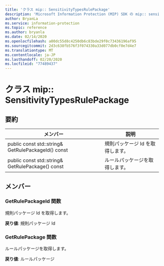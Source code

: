 ```yaml
---
title: 'クラス mip:: SensitivityTypesRulePackage'
description: 'Microsoft Information Protection (MIP) SDK の mip:: sensitivitytypesrulepackage クラスについて説明します。'
author: BryanLa
ms.service: information-protection
ms.topic: reference
ms.author: bryanla
ms.date: 02/14/2020
ms.openlocfilehash: a00dc55d8c4250db6c83bde29f0c73436196af95
ms.sourcegitcommit: 2d3c638fb576f3f074330a33d077db0cf0e7d4e7
ms.translationtype: MT
ms.contentlocale: ja-JP
ms.lasthandoff: 02/20/2020
ms.locfileid: "77489437"
---
```

# <a name="class-mipsensitivitytypesrulepackage"></a>クラス mip:: SensitivityTypesRulePackage 
  
## <a name="summary"></a>要約
 メンバー                        | 説明                                
--------------------------------|---------------------------------------------
public const std::string& GetRulePackageId() const  |  規則パッケージ Id を取得します。
public const std::string& GetRulePackage() const  |  ルールパッケージを取得します。
  
## <a name="members"></a>メンバー
  
### <a name="getrulepackageid-function"></a>GetRulePackageId 関数
規則パッケージ Id を取得します。

  
**戻り値**: 規則パッケージ Id
  
### <a name="getrulepackage-function"></a>GetRulePackage 関数
ルールパッケージを取得します。

  
**戻り値**: ルールパッケージ